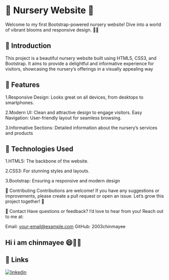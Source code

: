 
#  🌸 Nursery Website 🌿

Welcome to my first Bootstrap-powered nursery website! Dive into a world of vibrant blooms and responsive design. 🌼✨



## 🌷 Introduction
This project is a beautiful nursery website built using HTML5, CSS3, and Bootstrap. It aims to provide a delightful and informative experience for visitors, showcasing the nursery’s offerings in a visually appealing way

##  🌼 Features
1.Responsive Design: Looks great on all devices, from desktops to smartphones.

2.Modern UI: Clean and attractive design to engage visitors.
Easy Navigation: User-friendly layout for seamless browsing.

3.Informative Sections: Detailed information about the nursery’s services and products

##   🌿 Technologies Used
1.HTML5: The backbone of the website.

2.CSS3: For stunning styles and layouts.

3.Bootstrap: Ensuring a responsive and modern design


🌺 Contributing
Contributions are welcome! If you have any suggestions or improvements, please create a pull request or open an issue. Let’s grow this project together! 🌱


🌷 Contact
Have questions or feedback? I’d love to hear from you! Reach out to me at:

Email: your-email@example.com
GitHub: 2003chinmayee




## Hi i am chinmayee 😄👩‍💻



## 🔗 Links

[![linkedin](https://img.shields.io/badge/linkedin-0A66C2?style=for-the-badge&logo=linkedin&logoColor=white)](https://www.linkedin.com/in/chinmayee-patil-64a433269?utm_source=share&utm_campaign=share_via&utm_content=profile&utm_medium=android_app/)


